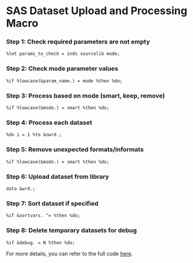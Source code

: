 # SAS Dataset Upload and Processing Macro

### Step 1: Check required parameters are not empty
```sas
%let params_to_check = inds sourcelib mode;
```

### Step 2: Check mode parameter values
```sas
%if %lowcase(&param_name.) = mode %then %do;
```

### Step 3: Process based on mode (smart, keep, remove)
```sas
%if %lowcase(&mode.) = smart %then %do;
```

### Step 4: Process each dataset
```sas
%do i = 1 %to &nwrd.;
```

### Step 5: Remove unexpected formats/informats
```sas
%if %lowcase(&mode.) = smart %then %do;
```

### Step 6: Upload dataset from library
```sas
data &wrd.;
```

### Step 7: Sort dataset if specified
```sas
%if &sortvars. ^= %then %do;
```

### Step 8: Delete temporary datasets for debug
```sas
%if &debug. = N %then %do;
```

For more details, you can refer to the full code [here](https://github.com/atorus-research/atorus-sas-macros/blob/dev/sas/global/xuload.sas).